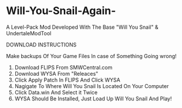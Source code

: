 # Will-You-Snail-Again-
A Level-Pack Mod Developed With The Base "Will You Snail" &amp; UndertaleModTool

DOWNLOAD INSTRUCTIONS

Make backups Of Your Game Files In case of Something Going wrong!

1. Download FLIPS From SMWCentral.com
2. Download WYSA From "Releaces"
3. Click Apply Patch In FLIPS And Click WYSA
4. Nagigate To Where Will You Snail Is Located On Your Computer
5. Click Data.win And Select it Twice
6. WYSA Should Be Installed, Just Load Up Will You Snail And Play!
